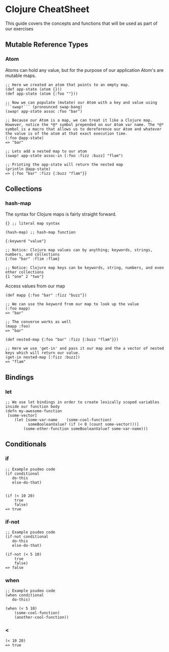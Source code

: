 # Clojure CheatSheet

This guide covers the concepts and functions that will be used as part of our exercises

## Mutable Reference Types

### Atom

Atoms can hold any value, but for the purpose of our application Atom's are mutable maps.

```
;; Here we created an atom that points to an empty map.
(def app-state (atom {}))
(def app-state (atom {:foo ""}))

;; Now we can populate (mutate) our Atom with a key and value using ```swap!``` (pronounced swap-bang)
(swap! app-state assoc :foo "bar")

;; Because our Atom is a map, we can treat it like a Clojure map. However, notice the *@* symbol prepended on our Atom var name. The *@* symbol is a macro that allows us to dereference our Atom and whatever the value is of the atom at that exact execution time.
(:foo @app-state)
=> "bar"

;; Lets add a nested map to our atom
(swap! app-state assoc-in [:foo :fizz :buzz] "flam")

;; Printing the app-state will return the nested map
(println @app-state)
=> {:foo "bar" :fizz {:buzz "flam"}}
```

## Collections

### hash-map

The syntax for Clojure maps is fairly straight forward.
```
{} ;; literal map syntax

(hash-map) ;; hash-map function

{:keyword "value"}

;; Notice: Clojure map values can by anything; keywords, strings, numbers, and collections
{:foo "bar" :flim :flam}

;; Notice: Clojure map keys can be keywords, string, numbers, and even other collections
{1 "one" 2 "two"}
```

Access values from our map
```
(def mapp {:foo "bar" :fizz "buzz"})

;; We can use the keyword from our map to look up the value
(:foo mapp)
=> "bar"

;; The converse works as well
(mapp :foo)
=> "bar"

(def nested-map {:foo "bar" :fizz {:buzz "flam"}})

;; Here we use 'get-in' and pass it our map and the a vector of nested keys which will return our value.
(get-in nested-map [:fizz :buzz])
=> "flam"
```


## Bindings

### let
```
;; We use let bindings in order to create lexically scoped variables inside our function body
(defn my-awesome-function
 [some-vector]
    (let [some-var-name    (some-cool-function)
          someBooleanValue? (if (< 0 (count some-vector)))]
        (some-other-function someBooleanValue? some-var-name)))
```

## Conditionals

### if

```
;; Example psudeo code
(if conditional
   do-this
   else-do-that)


(if (< 10 20)
    true
    false)
=> true
```

### if-not

```
;; Example psudeo code
(if-not conditional
   do-this
   else-do-that)

(if-not (< 5 10)
    true
    false)
=> false
```

### when

```
;; Example psudeo code
(when conditional
   do-this)

(when (< 5 10)
    (some-cool-function)
    (another-cool-function))
```

### <
```
(< 10 20)
=> true
```